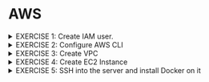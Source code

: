 # AWS

<details>
<summary> EXERCISE 1: Create IAM user.
</summary>
  <br>
  First of all, you need an IAM user with correct permissions to execute the tasks below.<br>
  <ul>
  <li> Create a new IAM user using "Jane" as a username and "devops" as the user-group</li>
  <li> Give the "devops" group all needed permissions to execute the tasks below - with login and CLI credentials</li>
</ul>
  Note: Do that using the AWS UI with Admin User
  
### Solution:
***AWS UI:***
- go to AWS/IAM Dashboard/User/Create User <br>
  also generate password (for AWS UI access) + download csv containing credentials
- go to AWS/IAM Dashboard/User/Jane/Create access key <br>
  generate Access Key ID and Access Key Secret (for console access) + download csv containing credentials)
- go to AWS/User Groups/Create Group/ + add Jane to user Group
- add permissions 'EC2FullAccess' to group devops. 
<br>

***AWS CLI:*** 
##### 1. Install AWS Client:<br>
<code>brew install awscli</code><br>
##### 2. Check for success:<br>
<code>awscli --version</code><br>
##### 3. Check if admin user has credentials  on my local machibe
<code> cat ~/.aws/config</code> <br>
if not: <code>aws configure</code>
<br>
##### 4. Create user 
<code>aws iam create-user --username jane</code>
##### 5. Create group 
<code>aws iam create-group --group-name devops2</code>
##### 6. Add use to group 
<code>aws iam add-user-to-group  --user-name jane --group-name devops2</code>
##### 7. Check if user is in group devops2
<code>aws iam get-group --group-name devops2</code>
##### 8. Give permission (policy) to create EC2 instance to users in group 
###### 8.1 Find policy identifier (for EC2 and VPC and all components under that service)
<code>aws iam list-policies --query 'Policies [?PolicyName==`AmazonEC2FullAccess`].Arn'</code> <br>
<code>aws iam list-policies --query 'Policies [?PolicyName==`AmazonVPCFullAccess`].Arn'</code>
###### 8.2 Attach policies (found above) to group
<code>aws iam attach-group-policy --group-name devops2 --policy-arn arn:aws:iam::aws:policy/AmazonEC2FullAccess</code> <br>
<code>aws iam attach-group-policy --group-name devops2 --policy-arn arn:aws:iam::aws:policy/AmazonVPCFullAccess</code>
###### 8.3 Validate
<code>aws iam list-attached-group-policies --group-name devops2</code>
</details>


<details>
<summary>  EXERCISE 2: Configure AWS CLI
</summary>
<br>
You want to use the AWS CLI for the following tasks. So, to be able to interact with the AWS account from the AWS Command Line tool you need to configure it correctly:<br>
<br>
- Set credentials for that user for AWS CLI<br>
- Configure correct region for your AWS CLI

### Solution: AWS UI Access (password)
##### 1. Configure password reset after first login
<code>aws iam create-login-profile --user jane --password <PASSWORD> --password-reset-required</code>
##### 2. Jane can't reset passwords -> Create permission for Jane
find policy ARN : <br>
<code>aws iam list-policies | grep Password</code><br>
"Arn": "arn:aws:iam::aws:policy/IAMUserChangePassword" <br>
<br>
<code>aws iam attach-user-policy --user-name jane --policy-arn arn:aws:iam::aws:policy/IAMUserChangePassword</code>
##### 3. Login UI + reset password
Login to UI requires: username, password and user id <br>
Find user ARN: <br>
<code>aws iam get-user --user-name jane</code><br>
"Arn": "arn:aws:iam::197796734648:user/jane"<br>
<br>
user id = 197796734648
<br>
### Solution: AWS CLI Access (Access Key ID, Access Key Secret)
##### 1. Save config file (keys) ~/.aws/credentials of admin user somewhere safe.
<code> mv ~/.aws/credentials ~/.aws/credentials_admin </code>
##### 2. Create config file for user jane
<code> aws iam create-access-key --user-name jane > key.txt</code><br>
OR via UI <br>
IAM/User/Jane/Create Access Key/Download csv file <br>
<code>aws configure</code>
##### 3. Validate credentials:
<code> cat ~/.aws/credentials</code>
<br>
</details>

<details>
<summary>
EXERCISE 3: Create VPC
</summary>
<br>
You want to create the EC2 Instance in a dedicated VPC, instead of using the default one. So, using the AWS CLI, you:<br>
<br>
<ul>
 <li>create a new VPC with 1 subnet </il>
 <li>create a security group in the VPC that will allow you access on ssh port 22 and will allow browser access to your Node application </il>
</lu>

### Solution:
##### ====== Create VPC and subnet  ========
##### 1. Create VPC:
<code> aws ec2 create-vpc --cidr-block 10.0.0.0/16 --query Vpc.VpcId --output text </code> <br>
Output: vpc-04411448155c5c404 <br>
<br>
##### 2. Create Subnet in VPC:
<code> aws ec2 create-subnet --vpc-id vpc-04411448155c5c404 --cidr-block 10.0.1.0/24 --query Subnet.SubnetId --output text </code>  <br>
Output: subnet-0dcd59104af3b4016 <br>
<br>
##### 3. Validate: 
<code>aws ec2 describe-subnets --filters "Name=vpc-id,Values=vpc-04411448155c5c404"</code>
<br>
##### ====== Make  subnet public by attaching a internet gateway  ========
##### 1. Create Internet Gateway
<code>aws ec2 create-internet-gateway --query InternetGateway.InternetGatewayId --output text</code>
igw-0943c735026803291 <br>

##### 2. Attach Internet Gateway to the VPC
<code> aws ec2 attach-internet-gateway --vpc-id vpc-04411448155c5c404 --internet-gateway-id igw-0943c735026803291 </code>

##### 3. Create Route Table (like a virtual router in our VPC)
<code>aws ec2 create-route-table --vpc-id vpc-04411448155c5c404 --query RouteTable.RouteTableId --output text</code>
rtb-01e4614195e247971 <br>

##### 4. Create Route rule for handling all traffic between internet & VPC
<code> aws ec2 create-route --route-table-id rtb-01e4614195e247971 --destination-cidr-block 0.0.0.0/0 --gateway-id igw-0943c735026803291 </code>

##### 5. Valide your custom route table has correct configuraton, 1 local and 1 interent gateway routes
<code>aws ec2 describe-route-tables --route-table-id rtb-01e4614195e247971</code>

    {
    "RouteTables": [
        {
            "Associations": [],
            "PropagatingVgws": [],
            "RouteTableId": "rtb-01e4614195e247971",
            "Routes": [
                {
                    "DestinationCidrBlock": "10.0.0.0/16",
                    "GatewayId": "local",
                    "Origin": "CreateRouteTable",
                    "State": "active"
                },
                {
                    "DestinationCidrBlock": "0.0.0.0/0",
                    "GatewayId": "igw-0943c735026803291",
                    "Origin": "CreateRoute",
                    "State": "active"
                }
            ],
            "Tags": [],
            "VpcId": "vpc-04411448155c5c404",
            "OwnerId": "197796734648"
        }
    ]
    }
##### 6. Associate subnet with the route table to allow internet traffic in the subnet of our VPC
<code>aws ec2 associate-route-table  --subnet-id subnet-0dcd59104af3b4016 --route-table-id rtb-01e4614195e247971</code>
AssociationId": "rtbassoc-0c6d6c4b85d6b0f50"

##### ====== Create security group in the VPC to allow access on port 22 ======
##### 1. Find ID of the VPC created above:<br>
<code>aws ec2 describe-vpcs</code><br>
-> vpc-04411448155c5c404<br>
##### 2. Create Security Group for VPC
<code>aws ec2 create-security-group --group-name sgjane --description "My Sg" --vpc-id vpc-04411448155c5c404</code><br>
-> "GroupId": "sg-05b422fe026aaaa3e"<br>
##### 3. Create Rule to open port 22 for ssh
Allow access on port 22 from all sources<br>
<code>aws ec2 authorize-security-group-ingress --group-id sg-05b422fe026aaaa3e --protocol tcp --port 22 --cidr 0.0.0.0/0</code><br>
-> sgr-0d89f1f54c1cf0b67
##### 4. Validate ingress rule
<code>aws ec2  describe-security-groups --group-id sg-05b422fe026aaaa3e</code>
</details>


<details>
<summary>
EXERCISE 4: Create EC2 Instance
</summary>
<br>
Once the VPC is created, using the AWS CLI, you:<br>
Create an EC2 instance in that VPC with the security group you just created and ssh key file<br>

### Solution: 
</details>

<details>
<summary>EXERCISE 5: SSH into the server and install Docker on it
</summary>
<br>
Once the EC2 instance is created successfully, you want to prepare the server to run Docker containers. So you:
<br>
- ssh into the server and <br>
- install Docker on it to run the dockerized application later

### Solution: 
</details>

